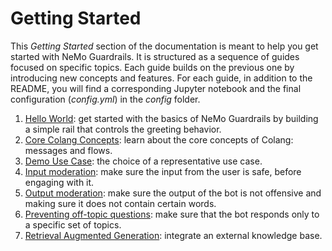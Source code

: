 # Getting Started

This *Getting Started* section of the documentation is meant to help you get started with NeMo Guardrails. It is structured as a sequence of guides focused on specific topics. Each guide builds on the previous one by introducing new concepts and features. For each guide, in addition to the README, you will find a corresponding Jupyter notebook and the final configuration (*config.yml*) in the *config* folder.

1. [Hello World](./1_hello_world/README.md): get started with the basics of NeMo Guardrails by building a simple rail that controls the greeting behavior.
2. [Core Colang Concepts](./2_core_colang_concepts/README.md): learn about the core concepts of Colang: messages and flows.
3. [Demo Use Case](./3_demo_use_case): the choice of a representative use case.
4. [Input moderation](./4_input_rails): make sure the input from the user is safe, before engaging with it.
5. [Output moderation](./5_output_rails): make sure the output of the bot is not offensive and making sure it does not contain certain words.
6. [Preventing off-topic questions](./6_topical_rails): make sure that the bot responds only to a specific set of topics.
7. [Retrieval Augmented Generation](./7_rag): integrate an external knowledge base.
